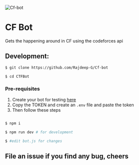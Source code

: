 ![Cf-bot](https://socialify.git.ci/Rajdeep-G/Cf-bot/image?description=1&font=Raleway&language=1&owner=1&pattern=Brick%20Wall&pulls=1&stargazers=1&theme=Dark)

# CF Bot

Gets the happening around in CF using the codeforces api

## Development:

```bash
$ git clone https://github.com/Rajdeep-G/Cf-bot

$ cd CTFBot
```

### Pre-requisites

1. Create your bot for testing [here](https://discord.com/developers/)
2. Copy the TOKEN and create an `.env` file and paste the token
3. Then follow these steps

```bash

$ npm i

$ npm run dev # for development

$ #edit bot.js for changes

```

## File an issue if you find any bug, cheers
